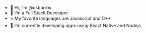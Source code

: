 - 👋 Hi, I’m @osbarros
- 👀 I’m a Full Stack Developer
- ⭐ My favorite languages are Javascript and C++ 
- 🌱 I’m currently developing apps using React Native and Nodejs


